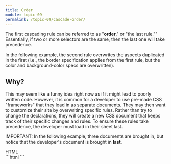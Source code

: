 ```yaml
---
title: Order
module: topic-09
permalink: /topic-09/cascade-order/
---
```


<div class="divider-heading"></div>

The first cascading rule can be referred to as "**order**," or "the last rule."" Essentially, if two or more selectors are the same, then the last one will take precedence.

In the following example, the second rule overwrites the aspects duplicated in the first (i.e., the border specification applies from the first rule, but the color and background-color specs are overwritten).

<div class="codepen-embed">
  <p data-height="400" data-theme-id="30567" data-slug-hash="zYBqXwg" data-default-tab="css,result" data-user="retrog4m3r" data-embed-version="2" data-pen-title="[Topic-07]  Cascading, Pt. 1" class="codepen"></p>
</div>


## Why?

This may seem like a funny idea right now as if it might lead to poorly written code. However, it is common for a developer to use pre-made CSS "frameworks" that they load in as separate documents. They may then want to customize their site by overwriting specific rules. Rather than try to change the declarations, they will create a new CSS document that keeps track of their specific changes and rules. To ensure these rules take precedence, the developer must load in their sheet last.

<span class="label label-danger">IMPORTANT:</span> In the following example, three documents are brought in, but notice that the developer's document is brought in **last**.

<div class="code-heading">
  <span class="html">HTML</span>
</div>
```html
<head>
  <link rel="stylesheet" href="https://www.example.com/reset.css">
  <link rel="stylesheet" href="./css/bootstrap.css">
  <link rel="stylesheet" href="./css/my-custom-style.css">
</head>
```

